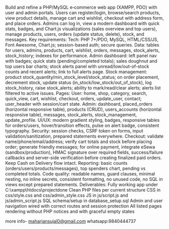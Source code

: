 Build and refine a PHP/MySQL e‑commerce web app (XAMPP, PDO) with user and admin portals. Users can register/login, browse/search products, view product details, manage cart and wishlist, checkout with address form, and place orders. Admins can log in, view a modern dashboard with quick stats, badges, and Chart.js visualizations (sales overview and top users), manage products, users, orders (update status, delete), stock, and messages.
Key requirements:
Tech: PHP 7+/PDO, MySQL, HTML/CSS/JS, Font Awesome, Chart.js; session-based auth; secure queries.
Data: tables for users, admins, products, cart, wishlist, orders, messages, stock_alerts, stock_history; indexes for performance.
Admin dashboard: left panel nav with badges; quick stats (pending/completed totals); sales doughnut and top users bar charts; stock alerts panel with unread/low/out-of-stock counts and recent alerts; link to full alerts page.
Stock management: product stock_quantity/min_stock_level/stock_status; on order placement, decrement stock, update status (in_stock/low_stock/out_of_stock), log stock_history, raise stock_alerts; ability to mark/read/clear alerts; alerts list filtered to active issues.
Pages:
User: home, shop, category, search, quick_view, cart, wishlist, checkout, orders, update_user, contact; user_header with session/cart state.
Admin: dashboard, placed_orders (horizontal responsive table), products (CRUD), users_accounts (horizontal responsive table), messages, stock_alerts, stock_management, update_profile.
UI/UX: modern gradient styling, badges, responsive tables for orders/users, hover/transition effects, pulse on alert badge, consistent typography.
Security: session checks, CSRF token on forms, input validation/sanitization, prepared statements everywhere.
Checkout: validate name/phone/email/address; verify cart totals and stock before placing order; generate friendly messages; for online payment, integrate eSewa (sandbox/production), HMAC signature over required fields, success/failure callbacks and server-side verification before creating finalized paid orders. Keep Cash on Delivery flow intact.
Reporting: basic counts (orders/users/products/messages), top spenders chart, pending vs completed totals.
Code quality: readable names, guard clauses, minimal nesting, no inline secrets, consistent formatting, no unused code, no SQL in views except prepared statements.
Deliverables:
Fully working app under C:\xampp\htdocs\projectdone
Clean PHP files per current structure
CSS in css/style.css and css/admin_style.css
JS in js/script.js and js/admin_script.js
SQL schema/setup in database_setup.sql
Admin and user navigation wired with correct routes and session protection
All listed pages rendering without PHP notices and with graceful empty states

more info- maharjansujal0@gmail.com
whatsapp:9840444737
